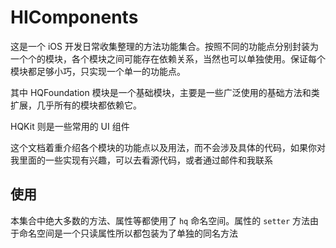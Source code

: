 # HIComponents

这是一个 iOS 开发日常收集整理的方法功能集合。按照不同的功能点分别封装为一个个的模块，各个模块之间可能存在依赖关系，当然也可以单独使用。保证每个模块都足够小巧，只实现一个单一的功能点。

其中 HQFoundation 模块是一个基础模块，主要是一些广泛使用的基础方法和类扩展，几乎所有的模块都依赖它。

HQKit 则是一些常用的 UI 组件

这个文档着重介绍各个模块的功能点以及用法，而不会涉及具体的代码，如果你对我里面的一些实现有兴趣，可以去看源代码，或者通过邮件和我联系

## 使用
本集合中绝大多数的方法、属性等都使用了 `hq` 命名空间。属性的 `setter` 方法由于命名空间是一个只读属性所以都包装为了单独的同名方法

```Swift

```


